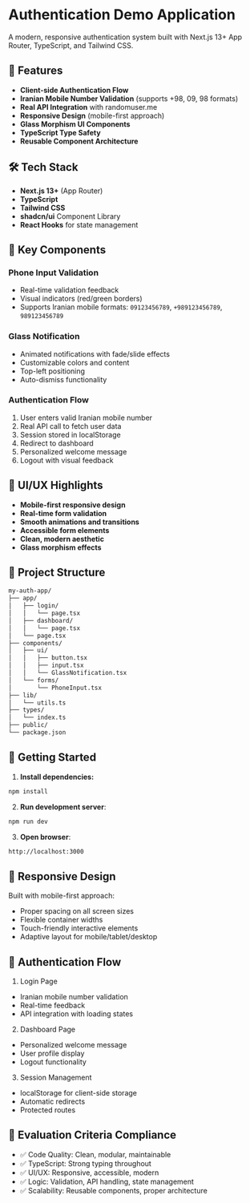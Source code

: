 
# Authentication Demo Application

A modern, responsive authentication system built with Next.js 13+ App Router, TypeScript, and Tailwind CSS.

## 🚀 Features

- **Client-side Authentication Flow**
- **Iranian Mobile Number Validation** (supports +98, 09, 98 formats)
- **Real API Integration** with randomuser.me
- **Responsive Design** (mobile-first approach)
- **Glass Morphism UI Components**
- **TypeScript Type Safety**
- **Reusable Component Architecture**

## 🛠️ Tech Stack

- **Next.js 13+** (App Router)
- **TypeScript**
- **Tailwind CSS**
- **shadcn/ui** Component Library
- **React Hooks** for state management

## 📱 Key Components

### Phone Input Validation
- Real-time validation feedback
- Visual indicators (red/green borders)
- Supports Iranian mobile formats: `09123456789`, `+989123456789`, `989123456789`

### Glass Notification
- Animated notifications with fade/slide effects
- Customizable colors and content
- Top-left positioning
- Auto-dismiss functionality

### Authentication Flow
1. User enters valid Iranian mobile number
2. Real API call to fetch user data
3. Session stored in localStorage
4. Redirect to dashboard
5. Personalized welcome message
6. Logout with visual feedback

## 🎨 UI/UX Highlights

- **Mobile-first responsive design**
- **Real-time form validation**
- **Smooth animations and transitions**
- **Accessible form elements**
- **Clean, modern aesthetic**
- **Glass morphism effects**

## 📁 Project Structure
```bash
my-auth-app/
├── app/
│   ├── login/
│   │   └── page.tsx
│   ├── dashboard/
│   │   └── page.tsx
│   └── page.tsx
├── components/
│   ├── ui/
│   │   ├── button.tsx
│   │   ├── input.tsx
│   │   └── GlassNotification.tsx
│   └── forms/
│       └── PhoneInput.tsx
├── lib/
│   └── utils.ts
├── types/
│   └── index.ts
├── public/
└── package.json
```

## 🚀 Getting Started

1. **Install dependencies:**
```bash
npm install
```


2. **Run development server**:
```bash
npm run dev
```


3. **Open browser**:
```bash
http://localhost:3000
```


## 📱 Responsive Design
Built with mobile-first approach:

- Proper spacing on all screen sizes
- Flexible container widths
- Touch-friendly interactive elements
- Adaptive layout for mobile/tablet/desktop
## 🔐 Authentication Flow
1. Login Page
- Iranian mobile number validation
- Real-time feedback
- API integration with loading states
2. Dashboard Page
- Personalized welcome message
- User profile display
- Logout functionality
3. Session Management
- localStorage for client-side storage
- Automatic redirects
- Protected routes
## 🎯 Evaluation Criteria Compliance
- ✅ Code Quality: Clean, modular, maintainable
- ✅ TypeScript: Strong typing throughout
- ✅ UI/UX: Responsive, accessible, modern
- ✅ Logic: Validation, API handling, state management
- ✅ Scalability: Reusable components, proper architecture
